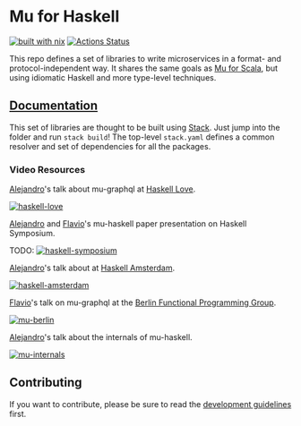 # Mu for Haskell

[![built with nix](https://builtwithnix.org/badge.svg)](https://builtwithnix.org)
[![Actions Status](https://github.com/higherkindness/mu-haskell/workflows/Haskell%20CI/badge.svg)](https://github.com/higherkindness/mu-haskell/actions)

This repo defines a set of libraries to write microservices in a format- and protocol-independent way. It shares the same goals as [Mu for Scala](http://higherkindness.io/mu/), but using idiomatic Haskell and more type-level techniques.

## [Documentation](docs)

This set of libraries are thought to be built using [Stack](https://docs.haskellstack.org). Just jump into the folder and run `stack build`! The top-level `stack.yaml` defines a common resolver and set of dependencies for all the packages.

### Video Resources

[Alejandro](https://twitter.com/trupill)'s talk about mu-graphql at [Haskell Love](https://haskell.love/).

[![haskell-love](https://img.youtube.com/vi/JbeqwfZ2dRc/0.jpg)](https://www.youtube.com/watch?v=JbeqwfZ2dRc)

[Alejandro](https://twitter.com/trupill) and [Flavio](https://twitter.com/FlavioCorpa)'s mu-haskell paper presentation on Haskell Symposium.

TODO: [![haskell-symposium](https://img.youtube.com/vi/YOUTUBE_VIDEO_ID_HERE/0.jpg)](https://www.youtube.com/watch?v=YOUTUBE_VIDEO_ID_HERE)

[Alejandro](https://twitter.com/trupill)'s talk about at [Haskell Amsterdam](https://www.haskell.amsterdam/).

[![haskell-amsterdam](https://img.youtube.com/vi/gop937MGZJ0/0.jpg)](https://www.youtube.com/watch?v=gop937MGZJ0)

[Flavio](https://twitter.com/FlavioCorpa)'s talk on mu-graphql at the [Berlin Functional Programming Group](https://www.meetup.com/es-ES/Berlin-Functional-Programming-Group/).

[![mu-berlin](https://img.youtube.com/vi/ZnYa99QoznE/0.jpg)](https://www.youtube.com/watch?v=ZnYa99QoznE)

[Alejandro](https://twitter.com/trupill)'s talk about the internals of mu-haskell.

[![mu-internals](https://img.youtube.com/vi/JbHnzCtWof0/0.jpg)](https://www.youtube.com/watch?v=JbHnzCtWof0)

## Contributing

If you want to contribute, please be sure to read the [development guidelines](DEVELOPMENT.md) first.
